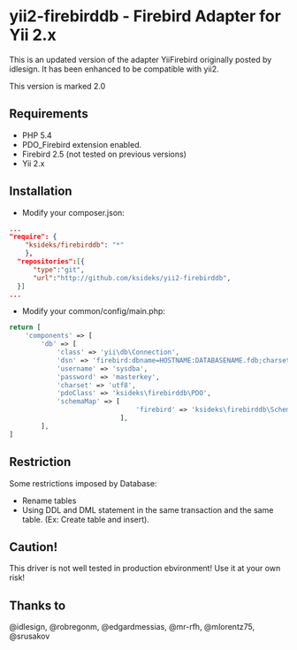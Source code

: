 yii2-firebirddb - Firebird Adapter for Yii 2.x
==============================================

This is an updated version of the adapter YiiFirebird originally posted by
idlesign. It has been enhanced to be compatible with yii2.

This version is marked 2.0

Requirements
------------

* PHP 5.4
* PDO_Firebird extension enabled.
* Firebird 2.5 (not tested on previous versions)
* Yii 2.x


Installation
------------

* Modify your composer.json:

```json
...
"require": {
    "ksideks/firebirddb": "*"
	},
  "repositories":[{
      "type":"git",
      "url":"http://github.com/ksideks/yii2-firebirddb",
  }]
...
```

* Modify your common/config/main.php:

```php
return [
    'components' => [
        'db' => [
            'class' => 'yii\db\Connection',
            'dsn' => 'firebird:dbname=HOSTNAME:DATABASENAME.fdb;charset=UTF8',
            'username' => 'sysdba',
            'password' => 'masterkey',
            'charset' => 'utf8',
            'pdoClass' => 'ksideks\firebirddb\PDO',
            'schemaMap' => [
                                'firebird' => 'ksideks\firebirddb\Schema', // FireBird
                            ],
        ],
]
```

Restriction
-----------
Some restrictions imposed by Database:
* Rename tables
* Using DDL and DML statement in the same transaction and the same table. (Ex: Create table and insert).

Caution!
--------
This driver is not well tested in production ebvironment! Use it at your own risk!

Thanks to
---------

@idlesign, @robregonm, @edgardmessias, @mr-rfh, @mlorentz75, @srusakov
